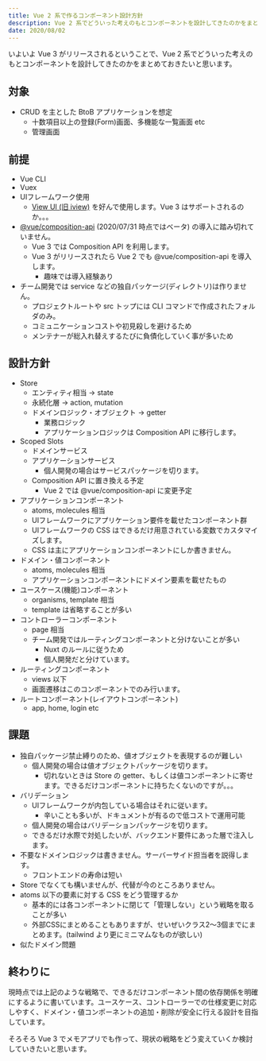 ```yaml
---
title: Vue 2 系で作るコンポーネント設計方針
description: Vue 2 系でどういった考えのもとコンポーネントを設計してきたのかをまとめています。
date: 2020/08/02
---
```


いよいよ Vue 3 がリリースされるということで、Vue 2 系でどういった考えのもとコンポーネントを設計してきたのかをまとめておきたいと思います。

## 対象

- CRUD を主とした BtoB アプリケーションを想定
  - 十数項目以上の登録(Form)画面、多機能な一覧画面 etc
  - 管理画面

## 前提

- Vue CLI
- Vuex
- UIフレームワーク使用
  - [View UI (旧 iview)](https://www.iviewui.com/) を好んで使用します。Vue 3 はサポートされるのか。。。
- [@vue/composition-api](https://github.com/vuejs/composition-api) (2020/07/31 時点ではベータ) の導入に踏み切れていません。
  - Vue 3 では Composition API を利用します。
  - Vue 3 がリリースされたら Vue 2 でも @vue/composition-api を導入します。
    - 趣味では導入経験あり
- チーム開発では service などの独自パッケージ(ディレクトリ)は作りません。
  - プロジェクトルートや src トップには CLI コマンドで作成されたフォルダのみ。
  - コミュニケーションコストや初見殺しを避けるため
  - メンテナーが総入れ替えするたびに負債化していく事が多いため

## 設計方針

- Store
  - エンティティ相当 → state
  - 永続化層 → action, mutation
  - ドメインロジック・オブジェクト → getter
    - 業務ロジック
    - アプリケーションロジックは Composition API に移行します。
- Scoped Slots
  - ドメインサービス
  - アプリケーションサービス
    - 個人開発の場合はサービスパッケージを切ります。
  - Composition API に置き換える予定
    - Vue 2 では @vue/composition-api に変更予定
- アプリケーションコンポーネント
  - atoms, molecules 相当
  - UIフレームワークにアプリケーション要件を載せたコンポーネント群
  - UIフレームワークの CSS はできるだけ用意されている変数でカスタマイズします。
  - CSS は主にアプリケーションコンポーネントにしか書きません。
- ドメイン・値コンポーネント
  - atoms, molecules 相当
  - アプリケーションコンポーネントにドメイン要素を載せたもの
- ユースケース(機能)コンポーネント
  - organisms, template 相当
  - template は省略することが多い
- コントローラーコンポーネント
  - page 相当
  - チーム開発ではルーティングコンポーネントと分けないことが多い
    - Nuxt のルールに従うため
    - 個人開発だと分けています。
- ルーティングコンポーネント
  - views 以下
  - 画面遷移はこのコンポーネントでのみ行います。
- ルートコンポーネント(レイアウトコンポーネント)
  - app, home, login etc

## 課題

- 独自パッケージ禁止縛りのため、値オブジェクトを表現するのが難しい
  - 個人開発の場合は値オブジェクトパッケージを切ります。
    - 切れないときは Store の getter、もしくは値コンポーネントに寄せます。できるだけコンポーネントに持ちたくないのですが。。。
- バリデーション
  - UIフレームワークが内包している場合はそれに従います。
    - 辛いことも多いが、ドキュメントが有るので低コストで運用可能
  - 個人開発の場合はバリデーションパッケージを切ります。
  - できるだけ水際で対処したいが、バックエンド要件にあった層で注入します。
- 不要なドメインロジックは書きません。サーバーサイド担当者を説得します。
  - フロントエンドの寿命は短い
- Store でなくても構いませんが、代替が今のところありません。
- atoms 以下の要素に対する CSS をどう管理するか
  - 基本的には各コンポーネントに閉じて「管理しない」という戦略を取ることが多い
  - 外部CSSにまとめることもありますが、せいぜいクラス2〜3個までにまとめます。(tailwind より更にミニマムなものが欲しい)
- 似たドメイン問題

## 終わりに

現時点では上記のような戦略で、できるだけコンポーネント間の依存関係を明確にするように書いています。ユースケース、コントローラーでの仕様変更に対応しやすく、ドメイン・値コンポーネントの追加・削除が安全に行える設計を目指しています。

そろそろ Vue 3 でメモアプリでも作って、現状の戦略をどう変えていくか検討していきたいと思います。
